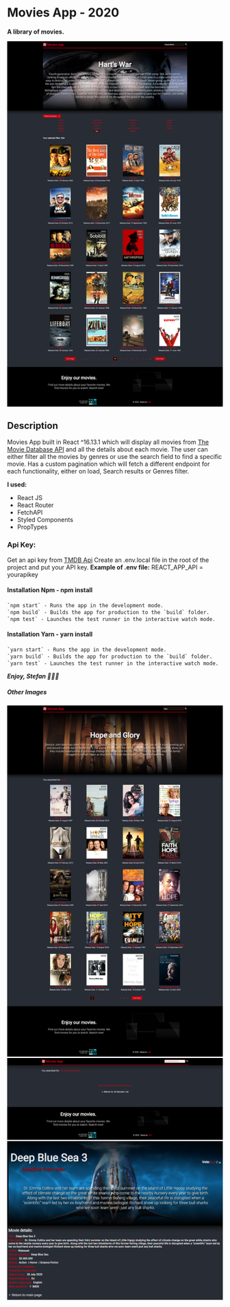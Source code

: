 # Movies App - 2020

**A library of movies.**

![Preview Image](src/images/movies-app-preview.png)

## Description

Movies App built in React ^16.13.1 which will display all movies from [The Movie Database API](https://www.themoviedb.org/) and all the details about each movie.
The user can either filter all the movies by genres or use the search field to find a specific movie.
Has a custom pagination which will fetch a different endpoint for each functionality, either on load, Search results or Genres filter.

**I used:**

- React JS
- React Router
- FetchAPI
- Styled Components
- PropTypes

### Api Key:

Get an api key from [TMDB Api](https://www.themoviedb.org/documentation/api)
Create an .env.local file in the root of the project and put your API key.
**Example of .env file:**
REACT_APP_API = yourapikey

#### Installation Npm - npm install

```
`npm start` - Runs the app in the development mode.
`npm build` - Builds the app for production to the `build` folder.
`npm test` - Launches the test runner in the interactive watch mode.
```

#### Installation Yarn - yarn install

```
`yarn start` - Runs the app in the development mode.
`yarn build` - Builds the app for production to the `build` folder.
`yarn test` - Launches the test runner in the interactive watch mode.
```

**_Enjoy, Stefan 🚀🚀🚀_**

##### Other Images

![Preview Image](src/images/search.png)
![Preview Image](src/images/not-found.png)
![Preview Image](src/images/single-movie.png)

